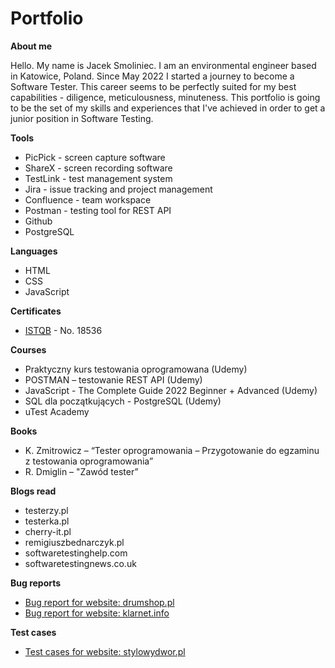 # Portfolio

**About me**

Hello. My name is Jacek Smoliniec. I am an environmental engineer based in Katowice, Poland. Since May 2022 I started a journey to become a Software Tester. This career seems to be perfectly suited for my best capabilities - diligence, meticulousness, minuteness. This portfolio is going to be the set of my skills and experiences that I've achieved in order to get a junior position in Software Testing.

**Tools**
* PicPick - screen capture software
* ShareX - screen recording software
* TestLink - test management system
* Jira - issue tracking and project management
* Confluence - team workspace
* Postman - testing tool for REST API
* Github
* PostgreSQL

**Languages**
* HTML
* CSS
* JavaScript

**Certificates**
* [ISTQB](http://scr.istqb.org/) - No. 18536

**Courses**
*	Praktyczny kurs testowania oprogramowana (Udemy)
*	POSTMAN – testowanie REST API (Udemy)
*	JavaScript - The Complete Guide 2022 Beginner + Advanced (Udemy)
* SQL dla początkujących - PostgreSQL (Udemy)
*	uTest Academy

**Books**
*	K. Zmitrowicz – “Tester oprogramowania – Przygotowanie do egzaminu z testowania oprogramowania”
*	R. Dmiglin – "Zawód tester”

**Blogs read**
* testerzy.pl
* testerka.pl
* cherry-it.pl
* remigiuszbednarczyk.pl
* softwaretestinghelp.com
* softwaretestingnews.co.uk

**Bug reports**
* [Bug report for website: drumshop.pl](https://docs.google.com/document/d/1D-zSsvAIA4Uw8S7t8RcMFdLRq8EHYUlwLEQM4pIh-pA/edit?usp=sharing)
* [Bug report for website: klarnet.info](https://docs.google.com/document/d/1Uv8PiyyW7SSr1242pqWTfT7_sOryRd2DcM1-DLYnQiE/edit?usp=sharing)

**Test cases**
* [Test cases for website: stylowydwor.pl](https://docs.google.com/spreadsheets/d/1s81xPLBnlCBtSosHej9PCSw4fy36RzJ7LigOMyDFfnk/edit?usp=sharing)
